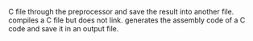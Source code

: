  C file through the preprocessor and save the result into another file.
compiles a C file but does not link.
generates the assembly code of a C code and save it in an output file.

